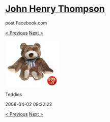 # [John Henry Thompson](../README.md)
post Facebook.com

[< Previous](2008-04-02-9.md) [Next >](2008-04-02-11.md)

[![](../media/2008-04-02/Teddies-9.jpg)](../README.md)

Teddies

2008-04-02 09:22:22

[< Previous](2008-04-02-9.md) [Next >](2008-04-02-11.md)